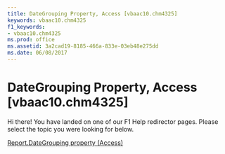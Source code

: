 ```yaml
---
title: DateGrouping Property, Access [vbaac10.chm4325]
keywords: vbaac10.chm4325
f1_keywords:
- vbaac10.chm4325
ms.prod: office
ms.assetid: 3a2cad19-8185-466a-833e-03eb48e275dd
ms.date: 06/08/2017
---
```



# DateGrouping Property, Access [vbaac10.chm4325]

Hi there! You have landed on one of our F1 Help redirector pages. Please select the topic you were looking for below.

[Report.DateGrouping property (Access)](http://msdn.microsoft.com/library/e2495aa7-06e9-8eaf-81d8-182c7d51559c%28Office.15%29.aspx)

